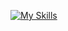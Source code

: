 [![My Skills](https://skillicons.dev/icons?i=js,html,css,arch,arduino,bash,c,cs,debian,figma,git,github,go,kali,linux,mysql,obsidian,php.powershell,py,raspberrypi,redhat,ruby,vscode)](https://skillicons.dev)
